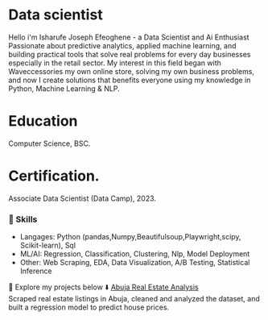 # Data scientist
Hello i'm Isharufe Joseph Efeoghene - a Data Scientist and Ai Enthusiast Passionate about predictive analytics, applied machine learning, and building practical tools that solve real problems for every day businesses especially in the retail sector. My interest in this field began with Waveccessories my own online store, solving my own business problems, and now I create solutions that benefits everyone using my knowledge in Python, Machine Learning & NLP.

# Education
Computer Science, BSC.

# Certification.
Associate Data Scientist (Data Camp), 2023.

### 🔹 Skills
- Langages: Python (pandas,Numpy,Beautifulsoup,Playwright,scipy, Scikit-learn), Sql
- ML/AI: Regression, Classification, Clustering, Nlp, Model Deployment
- Other: Web Scraping, EDA,  Data Visualization, A/B Testing, Statistical Inference 

📌 Explore my projects below ⬇️
[Abuja Real Estate Analysis](https://github.com/JosephIsharufe/abuja-housing-data-science)  
  Scraped real estate listings in Abuja, cleaned and analyzed the dataset, and built a regression model to predict house prices.
